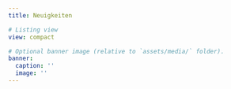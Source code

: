 ```yaml
---
title: Neuigkeiten

# Listing view
view: compact

# Optional banner image (relative to `assets/media/` folder).
banner:
  caption: ''
  image: ''
---
```


